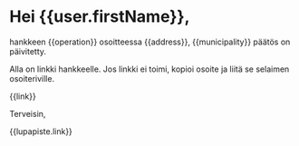# Hei {{user.firstName}},

hankkeen {{operation}} osoitteessa {{address}}, {{municipality}} päätös on päivitetty.

Alla on linkki hankkeelle. Jos linkki ei toimi, kopioi osoite ja liitä
se selaimen osoiteriville.

{{link}}

Terveisin,

{{lupapiste.link}}

